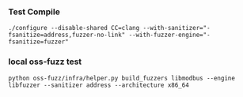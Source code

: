 ### Test Compile
```
./configure --disable-shared CC=clang --with-sanitizer="-fsanitize=address,fuzzer-no-link" --with-fuzzer-engine="-fsanitize=fuzzer"
```

### local oss-fuzz test
```
python oss-fuzz/infra/helper.py build_fuzzers libmodbus --engine libfuzzer --sanitizer address --architecture x86_64
```
